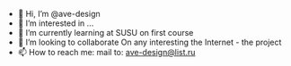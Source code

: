 - 👋 Hi, I’m @ave-design
- 👀 I’m interested in ...
- 🌱 I’m currently learning at SUSU on first course
- 💞️ I’m looking to collaborate On any interesting the Internet - the project
- 📫 How to reach me: mail to: ave-design@list.ru

<!---
ave-design/ave-design is a ✨ special ✨ repository because its `README.md` (this file) appears on your GitHub profile.
You can click the Preview link to take a look at your changes.
--->
